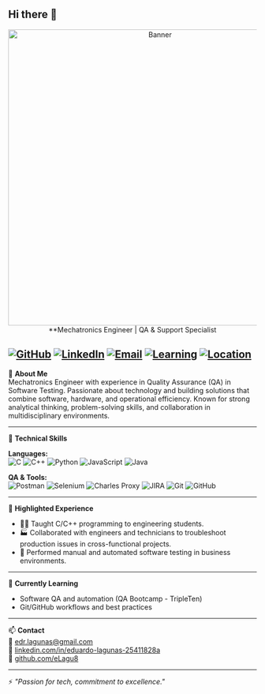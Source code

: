 ## Hi there 👋

<div align="center">
  <img src="https://github.com/eLagu8/banner.png/blob/main/Imagen%20de%20WhatsApp%202025-06-18%20a%20las%2019.07.58_18dd7d3c.jpg?raw=true" alt="Banner" width="600"/>
</div>

<div align="center">
**Mechatronics Engineer | QA & Support Specialist 
</div>

[![GitHub](https://img.shields.io/badge/GitHub-eLagu8-100000?style=for-the-badge&logo=github&logoColor=white)](https://github.com/eLagu8)
[![LinkedIn](https://img.shields.io/badge/LinkedIn-eduardo--lagunas--25411828a-blue?style=for-the-badge&logo=linkedin&logoColor=white)](https://www.linkedin.com/in/eduardo-lagunas-25411828a)
[![Email](https://img.shields.io/badge/Email-edr.lagunas@gmail.com-informational?style=for-the-badge&logo=gmail&logoColor=white)](mailto:edr.lagunas@gmail.com)
[![Learning](https://img.shields.io/badge/Currently_Learning-QA_Software_Testing-blueviolet?style=for-the-badge)]()
[![Location](https://img.shields.io/badge/Location-Mexico-orange?style=for-the-badge)]()
---

🎯 **About Me**  
Mechatronics Engineer with experience in Quality Assurance (QA) in Software Testing. Passionate about technology and building solutions that combine software, hardware, and operational efficiency. Known for strong analytical thinking, problem-solving skills, and collaboration in multidisciplinary environments.

---

🧰 **Technical Skills**

**Languages:**  
![C](https://img.shields.io/badge/C-00599C?style=for-the-badge&logo=c&logoColor=white)
![C++](https://img.shields.io/badge/C++-00599C?style=for-the-badge&logo=c%2B%2B&logoColor=white)
![Python](https://img.shields.io/badge/Python-3776AB?style=for-the-badge&logo=python&logoColor=white)
![JavaScript](https://img.shields.io/badge/JavaScript-F7DF1E?style=for-the-badge&logo=javascript&logoColor=black)
![Java](https://img.shields.io/badge/Java-007396?style=for-the-badge&logo=java&logoColor=white)

**QA & Tools:**  
![Postman](https://img.shields.io/badge/Postman-FF6C37?style=for-the-badge&logo=postman&logoColor=white)
![Selenium](https://img.shields.io/badge/Selenium-43B02A?style=for-the-badge&logo=selenium&logoColor=white)
![Charles Proxy](https://img.shields.io/badge/Charles_Proxy-blue?style=for-the-badge)
![JIRA](https://img.shields.io/badge/JIRA-0052CC?style=for-the-badge&logo=jira&logoColor=white)
![Git](https://img.shields.io/badge/Git-F05032?style=for-the-badge&logo=git&logoColor=white)
![GitHub](https://img.shields.io/badge/GitHub-181717?style=for-the-badge&logo=github&logoColor=white)

---

💼 **Highlighted Experience**

- 👨‍🏫 Taught C/C++ programming to engineering students.
- 🏭 Collaborated with engineers and technicians to troubleshoot production issues in cross-functional projects.
- 🧪 Performed manual and automated software testing in business environments.

---

🌱 **Currently Learning**  
- Software QA and automation (QA Bootcamp - TripleTen)   
- Git/GitHub workflows and best practices

---

📫 **Contact**  
📧 edr.lagunas@gmail.com  
🔗 [linkedin.com/in/eduardo-lagunas-25411828a](https://www.linkedin.com/in/eduardo-lagunas-25411828a)  
🐙 [github.com/eLagu8](https://github.com/eLagu8)

---

⚡ *"Passion for tech, commitment to excellence."*
